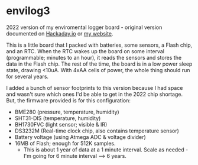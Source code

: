 # envilog3
2022 version of my enviromental logger board - original version documented on [Hackaday.io](https://hackaday.io/project/160740-low-power-environment-monitor-logger) or [my website](https://alnwlsn.com/projectrepository/index.php/Electronic_Time_Capsule).

This is a little board that I packed with batteries, some sensors, a Flash chip, and an RTC. When the RTC wakes up the board on some interval (programmable; minutes to an hour), it reads the sensors and stores the data in the Flash chip. The rest of the time, the board is in a low power sleep state, drawing <10uA. With 4xAA cells of power, the whole thing should run for several years.

I added a bunch of sensor footprints to this version because I had space and wasn't sure which ones I'd be able to get in the 2022 chip shortage. But, the firmware provided is for this configuration:
* BME280 (pressure, temperature, humidity)
* SHT31-DIS (temperature, humidity)
* BH1730FVC (light sensor; visible & IR)
* DS3232M (Real-time clock chip, also contains temperature sensor)
* Battery voltage (using Atmega ADC & voltage divider)
* 16MB of Flash; enough for 512K samples.
  * This is about 1 year of data at a 1 minute interval. Scale as needed - I'm going for 6 minute interval --> 6 years. 

